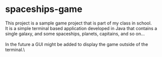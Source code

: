 # spaceships-game

This project is a sample game project that is part of my class in school.\
It is a simple terminal based application developed in Java that contains a single galaxy, and some spaceships, planets, capitains, and so on...\
\
In the future a GUI might be added to display the game outside of the terminal.\
